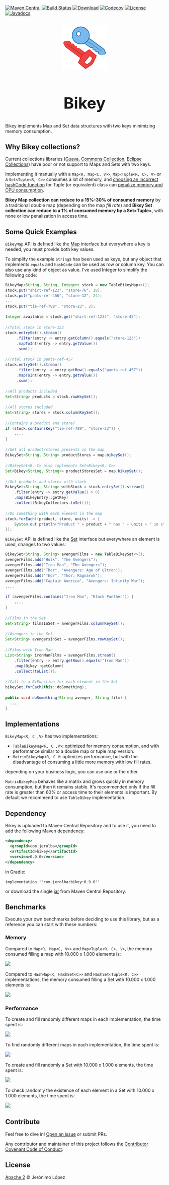[![Maven Central](https://img.shields.io/maven-central/v/com.jerolba/bikey.svg)](https://maven-badges.herokuapp.com/maven-central/com.jerolba/bikey)
[![Build Status](https://circleci.com/gh/jerolba/bikey.svg?style=shield)](https://circleci.com/gh/jerolba/bikey) 
[![Download](https://api.bintray.com/packages/jerolba/maven/bikey/images/download.svg)](https://bintray.com/jerolba/maven/bikey/_latestVersion)
[![Codecov](https://codecov.io/gh/jerolba/bikey/branch/master/graph/badge.svg)](https://codecov.io/gh/jerolba/bikey/)
[![License](http://img.shields.io/:license-apache-blue.svg)](http://www.apache.org/licenses/LICENSE-2.0.html)
[![Javadocs](https://javadoc.io/badge/com.jerolba/bikey.svg)](https://javadoc.io/doc/com.jerolba/bikey)

<div align="center">
	<br>
	<img src="./config/bikey-logo.svg" width="140"/>	
    <span style="font-size: 25px"><h1>Bikey</h1></span>
</div>

Bikey implements Map and Set data structures with two keys minimizing memory consumption.

## Why Bikey collections?

Current collections libraries ([Guava](https://github.com/google/guava), [Commons Collection](https://commons.apache.org/proper/commons-collections/), [Eclipse Collections](https://github.com/eclipse/eclipse-collections)) have poor or not support to Maps and Sets with two keys.

Implementing it manually with a `Map<R, Map<C, V>>`, `Map<Tuple<R, C>, V>` or a `Set<Tuple<R, C>>` consumes a lot of memory, and [choosing an incorrect hashCode function](https://medium.com/@jerolba/hashing-and-maps-87950eed673f) for Tuple (or equivalent) class can [penalize memory and CPU consumption](https://medium.com/@jerolba/composite-key-hashmaps-1422e2e6cdbc).

**Bikey Map collection can reduce to a 15%-30% of consumed memory** by a traditional double map (depending on the map _fill rate_) and **Bikey Set collection can reduce to a 1% of consumed memory by a Set\<Tuple\>**, with none or low penalization in access time.

## Some Quick Examples

`BikeyMap` API is defined like the [Map](https://docs.oracle.com/javase/8/docs/api/java/util/Map.html) interface but everywhere a key is needed, you must provide both key values.

To simplify the example `String`s has been used as keys, but any object that implements `equals` and `hashCode` can be used as row or column key. You can also use any kind of object as value. I've used Integer to simplify the following code:

```java
BikeyMap<String, String, Integer> stock = new TableBikeyMap<>();
stock.put("shirt-ref-123", "store-76", 10);
stock.put("pants-ref-456", "store-12", 24);
...
stock.put("tie-ref-789", "store-23", 2);

Integer available = stock.get("shirt-ref-1234", "store-45");

//Total stock in store-123
stock.entrySet().stream()
     .filter(entry -> entry.getColumn().equals("store-123"))
     .mapToInt(entry -> entry.getValue())
     .sum();

//Total stock in pants-ref-457
stock.entrySet().stream()
     .filter(entry -> entry.getRow().equals("pants-ref-457"))
     .mapToInt(entry -> entry.getValue())
     .sum();

//All products included
Set<String> products = stock.rowKeySet();

//All stores included
Set<String> stores = stock.columnKeySet();

//Contains a product and store?
if (stock.containsKey("tie-ref-789", "store-23")) {
    ....
}

//Get all product/stores presents in the map
BikeySet<String, String> productStores = map.bikeySet();

//BikeySet<R, C> also implements Set<Bikey<R, C>>
Set<Bikey<String, String>> productStoresSet = map.bikeySet();

//Get products and stores with stock
BikeySet<String, String> withStock = stock.entrySet().stream()
    .filter(entry -> entry.getValue() > 0)
    .map(BikeyEntry::getKey)
    .collect(BikeyCollectors.toSet());

//Do something with each element in the map
stock.forEach((product, store, units) -> {
    System.out.println("Product " + product + " has " + units + " in store " + store);
});
```


`BikeySet` API is defined like the [Set](https://docs.oracle.com/javase/8/docs/api/java/util/Set.html) interface but everywhere an element is used, changes to two values:

```java
BikeySet<String, String> avengerFilms = new TableBikeySet<>();
avengerFilms.add("Hulk", "The Avengers");
avengerFilms.add("Iron Man", "The Avengers");
avengerFilms.add("Thor", "Avengers: Age of Ultron");
avengerFilms.add("Thor", "Thor: Ragnarok");
avengerFilms.add("Captain America", "Avengers: Infinity War");
....

if (avengerFilms.contains("Iron Man", "Black Panther")) {
    ....
}

//Films in the Set
Set<String> filmsInSet = avengerFilms.columnKeySet();

//Avengers in the Set
Set<String> avengersInSet = avengerFilms.rowKeySet();

//Films with Iron Man
List<String> ironManFilms = avengerFilms.stream()
    .filter(entry -> entry.getRow().equals("Iron Man"))
    .map(Bikey::getColumn)
    .collect(toList());

//Call to a BiFunction for each element in the Set
bikeySet.forEach(this::doSomething);

public void doSomething(String avenger, String film) {
  ....
}
```

## Implementations

`BikeyMap<R, C ,V>` has two implementations:

- `TableBikeyMap<R, C ,V>`: optimized for memory consumption, and with performance similar to a double map or tuple map version.
- `MatrixBikeyMap<R, C V`: optimizes performance, but with the disadvantage of consuming a little more memory with low fill rates.

depending on your business logic, you can use one or the other. 

`MatrixBikeyMap` behaves like a matrix and grows quickly in memory consumption, but then it remains stable. It's recommended only if the fill rate is greater than 60% or access time to their elements is important. By default we recommend to use `TableBikey` implementation. 


## Dependency

Bikey is uploaded to Maven Central Repository and to use it, you need to add the following Maven dependency:

```xml
<dependency>
  <groupId>com.jerolba</groupId>
  <artifactId>bikey</artifactId>
  <version>0.9.0</version>
</dependency>
```

in Gradle:

`implementation ''com.jerolba:bikey:0.9.0''`

or download the single [jar](http://central.maven.org/maven2/com/jerolba/bikey/0.9.0/bikey-0.9.0.jar) from Maven Central Repository.

## Benchmarks

Execute your own benchmarks before deciding to use this library, but as a reference you can start with these numbers:

### Memory

Compared to `Map<R, Map<C, V>>` and `Map<Tuple<R, C>, V>`, the memory consumed filling a map with 10.000 x 1.000 elements is:

<img src="https://docs.google.com/spreadsheets/d/e/2PACX-1vSQ28bJxu3RYU0WwBWKmm1_d6sLM0I3aPvr5bctzsblGgHRvfvOSkczdoT-JXpAmXrD74DShTlzo1Um/pubchart?oid=2140734164&format=image"/>

Compared to `HashMap<R, HashSet<C>>` and `HashSet<Tuple<R, C>>` implementations, the memory consumed filling a Set with 10.000 x 1.000 elements is: 

<img src="https://docs.google.com/spreadsheets/d/e/2PACX-1vSQ28bJxu3RYU0WwBWKmm1_d6sLM0I3aPvr5bctzsblGgHRvfvOSkczdoT-JXpAmXrD74DShTlzo1Um/pubchart?oid=635532048&format=image"/>

### Performance

To create and fill randomly different maps in each implementation, the time spent is:

<img src="https://docs.google.com/spreadsheets/d/e/2PACX-1vRiwv5Uo_b2c7jklJn59b__EaUnNfnhakDaZUgjMue7tE9OL0IQPbwFmY7QR42VGCEH4jJJkHLIPpk2/pubchart?oid=1182671191&format=image"/>

To find randomly different maps in each implementation, the time spent is:

<img src="https://docs.google.com/spreadsheets/d/e/2PACX-1vRiwv5Uo_b2c7jklJn59b__EaUnNfnhakDaZUgjMue7tE9OL0IQPbwFmY7QR42VGCEH4jJJkHLIPpk2/pubchart?oid=1247212528&format=image"/>

To create and fill randomly a Set with 10.000 x 1.000 elements, the time spent is:

<img src="https://docs.google.com/spreadsheets/d/e/2PACX-1vSQ28bJxu3RYU0WwBWKmm1_d6sLM0I3aPvr5bctzsblGgHRvfvOSkczdoT-JXpAmXrD74DShTlzo1Um/pubchart?oid=817188927&format=image"/>

To check randomly the existence of each element in a Set with 10.000 x 1.000 elements, the time spent is:

<img src="https://docs.google.com/spreadsheets/d/e/2PACX-1vSQ28bJxu3RYU0WwBWKmm1_d6sLM0I3aPvr5bctzsblGgHRvfvOSkczdoT-JXpAmXrD74DShTlzo1Um/pubchart?oid=1242227435&format=image"/>
 

## Contribute
Feel free to dive in! [Open an issue](https://github.com/jerolba/bikey/issues/new) or submit PRs.

Any contributor and maintainer of this project follows the [Contributor Covenant Code of Conduct](https://github.com/jerolba/bikey/blob/master/CODE_OF_CONDUCT.md).

## License
[Apache 2](https://github.com/jerolba/bikey/blob/master/LICENSE.txt) © Jerónimo López
